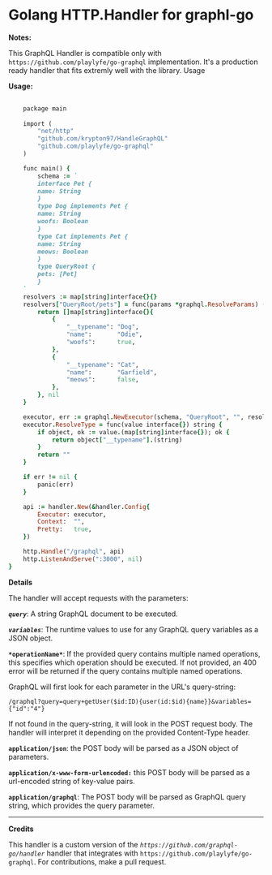 # Golang HTTP.Handler for graphl-go

**Notes:**

This GraphQL Handler is compatible only with `https://github.com/playlyfe/go-graphql` implementation. 
It's a production ready handler that fits extremly well with the library. 
Usage

**Usage:**
``` ruby
	
	package main
	
	import (
	    "net/http"
	    "github.com/krypton97/HandleGraphQL"
	    "github.com/playlyfe/go-graphql"
	)

	func main() {
		schema := `
	    interface Pet {
		name: String
	    }
	    type Dog implements Pet {
		name: String
		woofs: Boolean
	    }
	    type Cat implements Pet {
		name: String
		meows: Boolean
	    }
	    type QueryRoot {
		pets: [Pet]
	    }
    `
	resolvers := map[string]interface{}{}
	resolvers["QueryRoot/pets"] = func(params *graphql.ResolveParams) (interface{}, error) {
		return []map[string]interface{}{
			{
				"__typename": "Dog",
				"name":       "Odie",
				"woofs":      true,
			},
			{
				"__typename": "Cat",
				"name":       "Garfield",
				"meows":      false,
			},
		}, nil
	}

	executor, err := graphql.NewExecutor(schema, "QueryRoot", "", resolvers)
	executor.ResolveType = func(value interface{}) string {
		if object, ok := value.(map[string]interface{}); ok {
			return object["__typename"].(string)
		}
		return ""
	}

	if err != nil {
		panic(err)
	}

	api := handler.New(&handler.Config{
		Executor: executor,
		Context:  "",
		Pretty:   true,
	})

	http.Handle("/graphql", api)
	http.ListenAndServe(":3000", nil)
}

```
**Details**

The handler will accept requests with the parameters:

***`query`***:    A string GraphQL document to be executed.

***`variables`***: The runtime values to use for any GraphQL query variables as a JSON object.

**`*operationName*`**: If the provided query contains multiple named operations, this specifies which operation should be executed. If not provided, an 400 error will be returned if the query contains multiple named operations.

GraphQL will first look for each parameter in the URL's query-string:

`/graphql?query=query+getUser($id:ID){user(id:$id){name}}&variables={"id":"4"}`

If not found in the query-string, it will look in the POST request body. The handler will interpret it depending on the provided Content-Type header.

**`application/json`**: the POST body will be parsed as a JSON object of parameters.

**`application/x-www-form-urlencoded:`** this POST body will be parsed as a url-encoded string of key-value pairs.

**`application/graphql`**: The POST body will be parsed as GraphQL query string, which provides the query parameter.


-----------------------------------------------------------------

**Credits**

This handler is a custom version of the *`https://github.com/graphql-go/handler`* handler that integrates with `https://github.com/playlyfe/go-graphql`.  For contributions, make a pull request.

